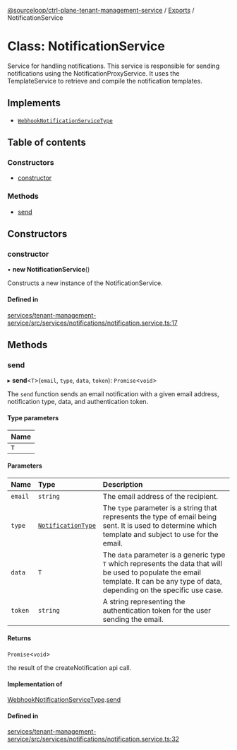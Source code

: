 [@sourceloop/ctrl-plane-tenant-management-service](../README.md) / [Exports](../modules.md) / NotificationService

# Class: NotificationService

Service for handling notifications.
This service is responsible for sending notifications using the NotificationProxyService.
It uses the TemplateService to retrieve and compile the notification templates.

## Implements

- [`WebhookNotificationServiceType`](../interfaces/WebhookNotificationServiceType.md)

## Table of contents

### Constructors

- [constructor](NotificationService.md#constructor)

### Methods

- [send](NotificationService.md#send)

## Constructors

### constructor

• **new NotificationService**()

Constructs a new instance of the NotificationService.

#### Defined in

[services/tenant-management-service/src/services/notifications/notification.service.ts:17](https://github.com/sourcefuse/arc-saas/blob/c6084d0/services/tenant-management-service/src/services/notifications/notification.service.ts#L17)

## Methods

### send

▸ **send**<`T`\>(`email`, `type`, `data`, `token`): `Promise`<`void`\>

The `send` function sends an email notification with a given email address,
notification type, data, and authentication token.

#### Type parameters

| Name |
| :------ |
| `T` |

#### Parameters

| Name | Type | Description |
| :------ | :------ | :------ |
| `email` | `string` | The email address of the recipient. |
| `type` | [`NotificationType`](../enums/NotificationType.md) | The `type` parameter is a string that represents the type of email being sent. It is used to determine which template and subject to use for the email. |
| `data` | `T` | The `data` parameter is a generic type `T` which represents the data that will be used to populate the email template. It can be any type of data, depending on the specific use case. |
| `token` | `string` | A string representing the authentication token for the user sending the email. |

#### Returns

`Promise`<`void`\>

the result of the createNotification api call.

#### Implementation of

[WebhookNotificationServiceType](../interfaces/WebhookNotificationServiceType.md).[send](../interfaces/WebhookNotificationServiceType.md#send)

#### Defined in

[services/tenant-management-service/src/services/notifications/notification.service.ts:32](https://github.com/sourcefuse/arc-saas/blob/c6084d0/services/tenant-management-service/src/services/notifications/notification.service.ts#L32)
